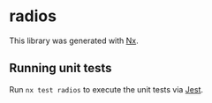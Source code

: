 # radios

This library was generated with [Nx](https://nx.dev).

## Running unit tests

Run `nx test radios` to execute the unit tests via [Jest](https://jestjs.io).
